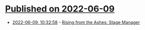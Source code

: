 # [Published on 2022-06-09](index.md)

* [2022-06-09, 10:32:58](https://news.ycombinator.com/item?id=31679550) - [Rising from the Ashes: Stage Manager](https://techreflect.net/2022/06/08/rising-from-the-ashes-stage-manager/)
